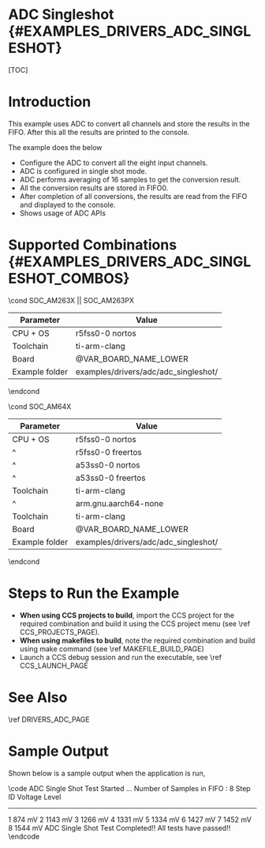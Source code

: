 # ADC Singleshot {#EXAMPLES_DRIVERS_ADC_SINGLESHOT}

[TOC]

# Introduction

This example uses ADC to convert all channels and store the results in
the FIFO. After this all the results are printed to the console.

The example does the below
- Configure the ADC to convert all the eight input channels.
- ADC is configured in single shot mode.
- ADC performs averaging of 16 samples to get the conversion result.
- All the conversion results are stored in FIFO0.
- After completion of all conversions, the results are read from the FIFO and displayed to the console.
- Shows usage of ADC APIs

# Supported Combinations {#EXAMPLES_DRIVERS_ADC_SINGLESHOT_COMBOS}

\cond SOC_AM263X || SOC_AM263PX

 Parameter      | Value
 ---------------|-----------
 CPU + OS       | r5fss0-0 nortos
 Toolchain      | ti-arm-clang
 Board          | @VAR_BOARD_NAME_LOWER
 Example folder | examples/drivers/adc/adc_singleshot/

\endcond

\cond SOC_AM64X

 Parameter      | Value
 ---------------|-----------
 CPU + OS       | r5fss0-0 nortos
 ^              | r5fss0-0 freertos
 ^              | a53ss0-0 nortos
 ^              | a53ss0-0 freertos
 Toolchain      | ti-arm-clang
 ^              | arm.gnu.aarch64-none
 Toolchain      | ti-arm-clang
 Board          | @VAR_BOARD_NAME_LOWER
 Example folder | examples/drivers/adc/adc_singleshot/

\endcond
# Steps to Run the Example

- **When using CCS projects to build**, import the CCS project for the required combination
  and build it using the CCS project menu (see \ref CCS_PROJECTS_PAGE).
- **When using makefiles to build**, note the required combination and build using
  make command (see \ref MAKEFILE_BUILD_PAGE)
- Launch a CCS debug session and run the executable, see \ref CCS_LAUNCH_PAGE

# See Also

\ref DRIVERS_ADC_PAGE

# Sample Output

Shown below is a sample output when the application is run,

\code
ADC Single Shot Test Started ...
Number of Samples in FIFO : 8
Step ID     Voltage Level
-------     -------------
1           874 mV
2           1143 mV
3           1266 mV
4           1331 mV
5           1334 mV
6           1427 mV
7           1452 mV
8           1544 mV
ADC Single Shot Test Completed!!
All tests have passed!!
\endcode

